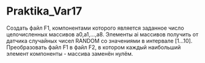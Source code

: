 # Praktika_Var17

Создать файл F1, компонентами которого является заданное число целочисленных массивов а0,а1,...,а8. Элементы аi массивов получить от датчика случайных чисел RANDOM со значениями в интервале [1...10]. Преобразовать файл F1 в файл F2, в котором каждый наибольший элемент компоненты - массива заменён нулём.
